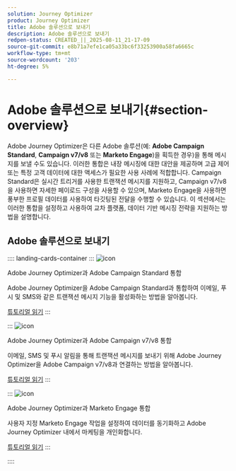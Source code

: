 ```yaml
---
solution: Journey Optimizer
product: Journey Optimizer
title: Adobe 솔루션으로 보내기
description: Adobe 솔루션으로 보내기
redpen-status: CREATED_||_2025-08-11_21-17-09
source-git-commit: e8b71a7efe1ca05a33bc6f33253900a58fa6665c
workflow-type: tm+mt
source-wordcount: '203'
ht-degree: 5%

---
```



# Adobe 솔루션으로 보내기{#section-overview}

Adobe Journey Optimizer은 다른 Adobe 솔루션(예: **Adobe Campaign Standard**, **Campaign v7/v8** 또는 **Marketo Engage**)을 획득한 경우)을 통해 메시지를 보낼 수도 있습니다. 이러한 통합은 내장 메시징에 대한 대안을 제공하며 고급 제어 또는 특정 고객 데이터에 대한 액세스가 필요한 사용 사례에 적합합니다. Campaign Standard은 실시간 트리거를 사용한 트랜잭션 메시지를 지원하고, Campaign v7/v8을 사용하면 자세한 페이로드 구성을 사용할 수 있으며, Marketo Engage을 사용하면 풍부한 프로필 데이터를 사용하여 타깃팅된 전달을 수행할 수 있습니다. 이 섹션에서는 이러한 통합을 설정하고 사용하여 교차 플랫폼, 데이터 기반 메시징 전략을 지원하는 방법을 설명합니다.

## Adobe 솔루션으로 보내기

:::: landing-cards-container
:::
![icon](https://cdn.experienceleague.adobe.com/icons/puzzle-piece.svg)

Adobe Journey Optimizer과 Adobe Campaign Standard 통합

Adobe Journey Optimizer을 Adobe Campaign Standard과 통합하여 이메일, 푸시 및 SMS와 같은 트랜잭션 메시지 기능을 활성화하는 방법을 알아봅니다.

[튜토리얼 읽기](../using/action/acs-action.md)
:::

:::
![icon](https://cdn.experienceleague.adobe.com/icons/puzzle-piece.svg)

Adobe Journey Optimizer과 Adobe Campaign v7/v8 통합

이메일, SMS 및 푸시 알림을 통해 트랜잭션 메시지를 보내기 위해 Adobe Journey Optimizer을 Adobe Campaign v7/v8과 연결하는 방법을 알아봅니다.

[튜토리얼 읽기](../using/action/acc-action.md)
:::

:::
![icon](https://cdn.experienceleague.adobe.com/icons/puzzle-piece.svg)

Adobe Journey Optimizer과 Marketo Engage 통합

사용자 지정 Marketo Engage 작업을 설정하여 데이터를 동기화하고 Adobe Journey Optimizer 내에서 마케팅을 개인화합니다.

[튜토리얼 읽기](../using/action/marketo-engage.md)
:::

::::
